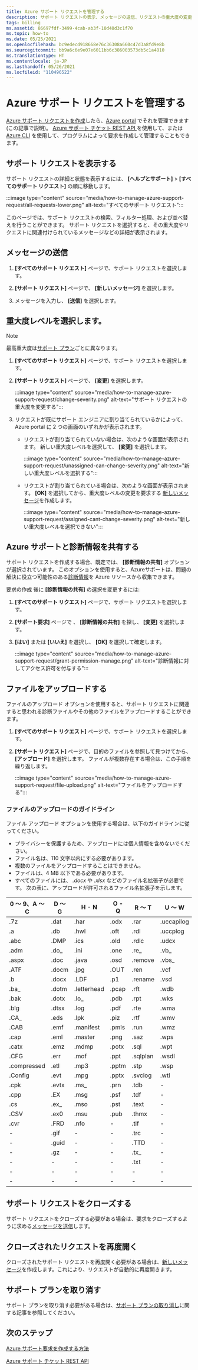 ```yaml
---
title: Azure サポート リクエストを管理する
description: サポート リクエストの表示、メッセージの送信、リクエストの重大度の変更、Azure サポートとの診断情報の共有、クローズされたサポート リクエストの再開、およびファイルのアップロードの方法について説明します。
tags: billing
ms.assetid: 86697fdf-3499-4cab-ab3f-10d40d3c1f70
ms.topic: how-to
ms.date: 05/25/2021
ms.openlocfilehash: bc9edecd918668e76c36308a660c47d3a8fd9e8b
ms.sourcegitcommit: bb9a6c6e9e07e6011bb6c386003573db5c1a4810
ms.translationtype: HT
ms.contentlocale: ja-JP
ms.lasthandoff: 05/26/2021
ms.locfileid: "110496522"
---
```

# <a name="manage-an-azure-support-request"></a>Azure サポート リクエストを管理する

[Azure サポート リクエストを作成](how-to-create-azure-support-request.md)したら、[Azure portal](https://portal.azure.com) でそれを管理できます (この記事で説明)。 [Azure サポート チケット REST API ](/rest/api/support)を使用して、または [Azure CLI](/cli/azure/azure-cli-support-request) を使用して、プログラムによって要求を作成して管理することもできます。

## <a name="view-support-requests"></a>サポート リクエストを表示する

サポート リクエストの詳細と状態を表示するには、 **[ヘルプとサポート]**  >   **[すべてのサポート リクエスト]** の順に移動します。

:::image type="content" source="media/how-to-manage-azure-support-request/all-requests-lower.png" alt-text="すべてのサポート リクエスト":::

このページでは、サポート リクエストの検索、フィルター処理、および並べ替えを行うことができます。 サポート リクエストを選択すると、その重大度やリクエストに関連付けられているメッセージなどの詳細が表示されます。

## <a name="send-a-message"></a>メッセージの送信

1. **[すべてのサポート リクエスト]** ページで、サポート リクエストを選択します。

1. **[サポート リクエスト]** ページで、 **[新しいメッセージ]** を選択します。

1. メッセージを入力し、 **[送信]** を選択します。

## <a name="change-the-severity-level"></a>重大度レベルを選択します。

> [!NOTE]
> 最高重大度は[サポート プラン](https://azure.microsoft.com/support/plans)ごとに異なります。
>

1. **[すべてのサポート リクエスト]** ページで、サポート リクエストを選択します。

1. **[サポート リクエスト]** ページで、 **[変更]** を選択します。

    :::image type="content" source="media/how-to-manage-azure-support-request/change-severity.png" alt-text="サポート リクエストの重大度を変更する":::

1. リクエストが既にサポート エンジニアに割り当てられているかによって、Azure portal に 2 つの画面のいずれかが表示されます。

    - リクエストが割り当てられていない場合は、次のような画面が表示されます。 新しい重大度レベルを選択して、 **[変更]** を選択します。

        :::image type="content" source="media/how-to-manage-azure-support-request/unassigned-can-change-severity.png" alt-text="新しい重大度レベルを選択する":::

    - リクエストが割り当てられている場合は、次のような画面が表示されます。 **[OK]** を選択してから、重大度レベルの変更を要求する [新しいメッセージ](#send-a-message)を作成します。

        :::image type="content" source="media/how-to-manage-azure-support-request/assigned-cant-change-severity.png" alt-text="新しい重大度レベルを選択できない":::

## <a name="share-diagnostic-information-with-azure-support"></a>Azure サポートと診断情報を共有する

サポート リクエストを作成する場合、既定では、 **[診断情報の共有]** オプションが選択されています。 このオプションを使用すると、Azureサポートは、問題の解決に役立つ可能性のある[診断情報](https://azure.microsoft.com/support/legal/support-diagnostic-information-collection/)を Azure リソースから収集できます。

要求の作成 後に **[診断情報の共有]** の選択を変更するには:

1. **[すべてのサポート リクエスト]** ページで、サポート リクエストを選択します。
    
1. **[サポート要求]** ページで 、 **[診断情報の共有]** を探し、 **[変更]** を選択します。
    
1.  **[はい]** または **[いいえ]** を選択し、 **[OK]** を選択して確定します。
    
    :::image type="content" source="media/how-to-manage-azure-support-request/grant-permission-manage.png" alt-text="診断情報に対してアクセス許可を付与する":::

## <a name="upload-files"></a>ファイルをアップロードする

ファイルのアップロード オプションを使用すると、サポート リクエストに関連すると思われる診断ファイルやその他のファイルをアップロードすることができます。

1. **[すべてのサポート リクエスト]** ページで、サポート リクエストを選択します。

1. **[サポート リクエスト]** ページで、目的のファイルを参照して見つけてから、 **[アップロード]** を選択します。 ファイルが複数存在する場合は、この手順を繰り返します。

    :::image type="content" source="media/how-to-manage-azure-support-request/file-upload.png" alt-text="ファイルをアップロードする":::

### <a name="file-upload-guidelines"></a>ファイルのアップロードのガイドライン

ファイル アップロード オプションを使用する場合は、以下のガイドラインに従ってください。

* プライバシーを保護するため、アップロードには個人情報を含めないでください。
* ファイル名は、110 文字以内にする必要があります。
* 複数のファイルをアップロードすることはできません。
* ファイルは、4 MB 以下である必要があります。
* すべてのファイルには、 *.docx* や *.xlsx* などのファイル名拡張子が必要です。 次の表に、アップロードが許可されるファイル名拡張子を示します。

| 0 ～ 9、A ～ C    | D ～ G   | H - N         | O - Q   | R ～ T      | U ～ W        | X ～ Z     |
|-------------|-------|-------------|-------|----------|------------|---------|
| .7z         | .dat  | .har        | .odx  | .rar     | .uccapilog | .xlam   |
| .a          | .db   | .hwl        | .oft  | .rdl     | .uccplog   | .xlr    |
| .abc        | .DMP  | .ics        | .old  | .rdlc    | .udcx      | .xls    |
| .adm        | .do_  | .ini        | .one  | .re_     | .vb_       | .xlsb   |
| .aspx       | .doc  | .java       | .osd  | .remove  | .vbs_      | .xlsm   |
| .ATF        | .docm | .jpg        | .OUT  | .ren     | .vcf       | .xlsx   |
| .b          | .docx | .LDF        | .p1   | .rename  | .vsd       | .xlt    |
| .ba_        | .dotm | .letterhead | .pcap | .rft     | .wdb       | .xltx   |
| .bak        | .dotx | .lo_        | .pdb  | .rpt     | .wks       | .xml    |
| .blg        | .dtsx | .log        | .pdf  | .rte     | .wma       | .xmla   |
| .CA_        | .eds  | .lpk        | .piz  | .rtf     | .wmv       | .xps    |
| .CAB        | .emf  | .manifest   | .pmls | .run     | .wmz       | .xsd    |
| .cap        | .eml  | .master     | .png  | .saz     | .wps       | .xsn    |
| .catx       | .emz  | .mdmp       | .potx | .sql     | .wpt       | .xxx    |
| .CFG        | .err  | .mof        | .ppt  | .sqlplan | .wsdl      | .z_     |
| .compressed | .etl  | .mp3        | .pptm | .stp     | .wsp       | .z01    |
| .Config     | .evt  | .mpg        | .pptx | .svclog  | .wtl       | .z02    |
| .cpk        | .evtx | .ms_        | .prn  | .tdb     | -          | .zi     |
| .cpp        | .EX   | .msg        | .psf  | .tdf     | -          | .zi_    |
| .cs         | .ex_  | .mso        | .pst  | .text    | -          | .zip    |
| .CSV        | .ex0  | .msu        | .pub  | .thmx    | -          | .zip_   |
| .cvr        | .FRD  | .nfo        | -     | .tif     | -          | .zipp   |
| -           | .gif  | -           | -     | .trc     | -          | .zipped |
| -           | .guid | -           | -     | .TTD     | -          | .zippy  |
| -           | .gz   | -           | -     | .tx_     | -          | .zipx   |
| -           | -     | -           | -     | .txt     | -          | .zit    |
| -           | -     | -           | -     | -        | -          | .zix    |
| -           | -     | -           | -     | -        | -          | .zzz    |

## <a name="close-a-support-request"></a>サポート リクエストをクローズする

サポート リクエストをクローズする必要がある場合は、要求をクローズするように求める[メッセージを送信](#send-a-message)します。

## <a name="reopen-a-closed-request"></a>クローズされたリクエストを再度開く

クローズされたサポート リクエストを再度開く必要がある場合は、[新しいメッセージ](#send-a-message)を作成します。これにより、リクエストが自動的に再度開きます。

## <a name="cancel-a-support-plan"></a>サポート プランを取り消す

サポート プランを取り消す必要がある場合は、[サポート プランの取り消し](../../cost-management-billing/manage/cancel-azure-subscription.md#cancel-a-support-plan)に関する記事を参照してください。

## <a name="next-steps"></a>次のステップ

[Azure サポート要求を作成する方法](how-to-create-azure-support-request.md)

[Azure サポート チケット REST API](/rest/api/support)
